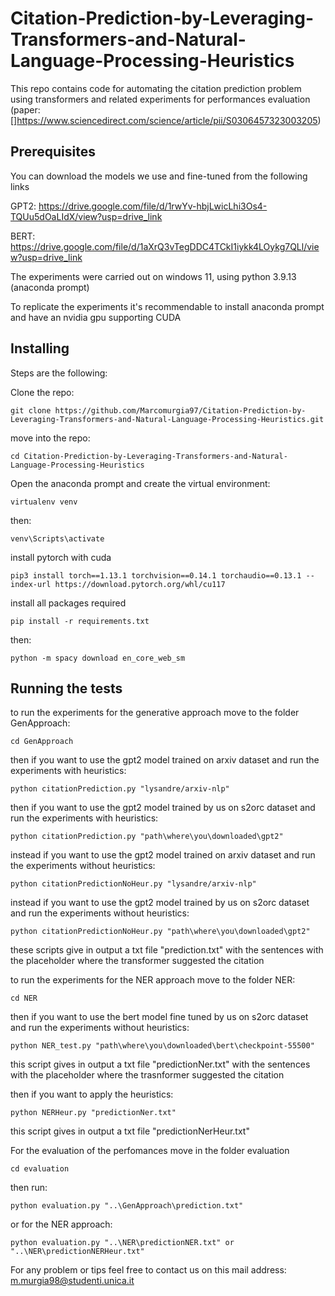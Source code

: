 # Citation-Prediction-by-Leveraging-Transformers-and-Natural-Language-Processing-Heuristics

This repo contains code for automating the citation prediction problem using transformers and related experiments for performances evaluation (paper: []https://www.sciencedirect.com/science/article/pii/S0306457323003205)

## Prerequisites
You can download the models we use and fine-tuned from the following links

GPT2: https://drive.google.com/file/d/1rwYv-hbjLwicLhi3Os4-TQUu5dOaLIdX/view?usp=drive_link

BERT: https://drive.google.com/file/d/1aXrQ3vTegDDC4TCkI1iykk4LOykg7QLl/view?usp=drive_link

The experiments were carried out on windows 11, using python 3.9.13 (anaconda prompt)

To replicate the experiments it's recommendable to install anaconda prompt and have an nvidia gpu supporting CUDA

## Installing
Steps are the following:

Clone the repo:
```
git clone https://github.com/Marcomurgia97/Citation-Prediction-by-Leveraging-Transformers-and-Natural-Language-Processing-Heuristics.git
```

move into the repo:
```
cd Citation-Prediction-by-Leveraging-Transformers-and-Natural-Language-Processing-Heuristics
```
Open the anaconda prompt and create the virtual environment:
```
virtualenv venv
```
then:
```
venv\Scripts\activate
```
install pytorch with cuda
```
pip3 install torch==1.13.1 torchvision==0.14.1 torchaudio==0.13.1 --index-url https://download.pytorch.org/whl/cu117
```
install all packages required
```
pip install -r requirements.txt
```
then:
```
python -m spacy download en_core_web_sm
```
## Running the tests
to run the experiments for the generative approach move to the folder GenApproach:
```
cd GenApproach
```
then if you want to use the gpt2 model trained on arxiv dataset and run the experiments with heuristics:
```
python citationPrediction.py "lysandre/arxiv-nlp"
```
then if you want to use the gpt2 model trained by us on s2orc  dataset and run the experiments with heuristics:

```
python citationPrediction.py "path\where\you\downloaded\gpt2"
```
instead if you want to use the gpt2 model trained on arxiv dataset and run the experiments without heuristics:
```
python citationPredictionNoHeur.py "lysandre/arxiv-nlp"
```
instead if you want to use the gpt2 model trained by us on s2orc dataset and run the experiments without heuristics:

```
python citationPredictionNoHeur.py "path\where\you\downloaded\gpt2"
```

these scripts give in output a txt file "prediction.txt" with the sentences with the placeholder where the transformer suggested the citation

to run the experiments for the NER approach move to the folder NER:
```
cd NER
```
then if you want to use the bert model fine tuned by us on s2orc dataset and run the experiments without heuristics:
```
python NER_test.py "path\where\you\downloaded\bert\checkpoint-55500"
```
this script gives in output a txt file "predictionNer.txt" with the sentences with the placeholder where the trasnformer suggested the citation

then if you want to apply the heuristics:
```
python NERHeur.py "predictionNer.txt"
```
this script gives in output a txt file "predictionNerHeur.txt"

For the evaluation of the perfomances move in the folder evaluation
```
cd evaluation
```
then run:

```
python evaluation.py "..\GenApproach\prediction.txt"
```
or for the NER approach:
```
python evaluation.py "..\NER\predictionNER.txt" or "..\NER\predictionNERHeur.txt"

```

For any problem or tips feel free to contact us on this mail address: m.murgia98@studenti.unica.it

